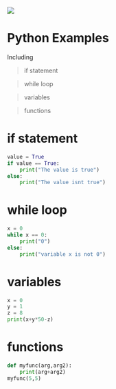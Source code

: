 ![](https://logodownload.org/wp-content/uploads/2019/10/python-logo-1.png)


# Python Examples
Including
> if statement 

> while loop

> variables

> functions


# if statement

```python
value = True
if value == True:
    print("The value is true")
else:
    print("The value isnt true")
```

# while loop

```python
x = 0
while x == 0:
    print("0")
else:
    print("variable x is not 0")

```
# variables

```python
x = 0
y = 1
z = 8
print(x+y*50-z)

```
# functions
```python
def myfunc(arg,arg2):
    print(arg+arg2)
myfunc(5,5)

````

